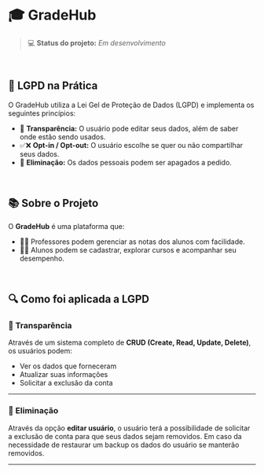 # 🎓 GradeHub

> 💻 **Status do projeto:** _Em desenvolvimento_

<br>

## 🔐 LGPD na Prática

O GradeHub utiliza a Lei Gel de Proteção de Dados (LGPD) e implementa os seguintes princípios:
- 🪪 **Transparência:** O usuário pode editar seus dados, além de saber onde estão sendo usados.  
- ✅❌ **Opt-in / Opt-out:** O usuário escolhe se quer ou não compartilhar seus dados.  
- 🧹 **Eliminação:** Os dados pessoais podem ser apagados a pedido.

<br>

## 📚 Sobre o Projeto

O **GradeHub** é uma plataforma que:

- 👨‍🏫 Professores podem gerenciar as notas dos alunos com facilidade.  
- 👨‍🎓 Alunos podem se cadastrar, explorar cursos e acompanhar seu desempenho.

<br>

## 🔍 Como foi aplicada a LGPD

### 🪪 Transparência

Através de um sistema completo de **CRUD (Create, Read, Update, Delete)**, os usuários podem:

- Ver os dados que forneceram  
- Atualizar suas informações  
- Solicitar a exclusão da conta

---

### 🧹 Eliminação

Através da opção **editar usuário**, o usuário terá a possibilidade de solicitar a exclusão de conta para que seus dados sejam removidos. Em caso da necessidade de restaurar um backup os dados do usuário se manterão removidos.

---
